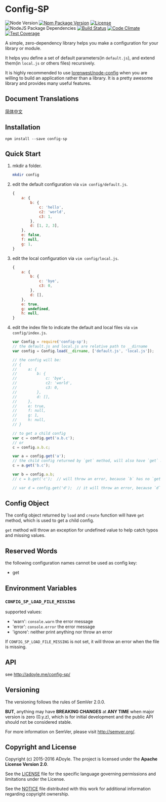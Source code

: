 # Config-SP
![Node Version][Node Version Image]
[![Npm Package Version][Npm Package Version Image]][Npm Package Version LINK]
[![License][License Image]][License LINK]
![NodeJS Package Dependencies][NodeJS Package Dependencies Link]
[![Build Status][Build Status Image]][Build Status Link]
[![Code Climate][Code Climate Image]][Code Climate Link]
[![Test Coverage][Test Coverage Image]][Test Coverage Link]

A simple, zero-dependency library helps you make a configuration for your library or module.

It helps you define a set of default parameters(in `default.js`), and extend them(in `local.js` or others files) recursively.

It is highly recommended to use [lorenwest/node-config](https://github.com/lorenwest/node-config) when you are willing to build an application rather than a library. It is a pretty awesome library and provides many useful features.

## Document Translations

[简体中文](./doc/README.zh-Hans.md)

## Installation

`npm install --save config-sp`

## Quick Start

1. mkdir a folder.

    ```bash
    mkdir config
    ```

2. edit the default configuration via `vim config/default.js`.

    ```js
    {
        a: {
            b: {
                c: 'hello',
                c2: 'world',
                c3: 1,
            },
            d: [1, 2, 3],
        },
        e: false,
        f: null,
        g: 1,
    }
    ```

3. edit the local configuration via `vim config/local.js`.

    ```js
    {
        a: {
            b: {
                c: 'bye',
                c3: 0,
            },
            d: [],
        },
        e: true,
        g: undefined,
        h: null,
    }
    ```

4. edit the index file to indicate the default and local files via `vim config/index.js`.

    ```js
    var Config = require('config-sp');
    // the default.js and local.js are relative path to __dirname
    var config = Config.load(__dirname, ['default.js', 'local.js']);

    // the config will be:
    // {
    //     a: {
    //         b: {
    //             c: 'bye',
    //             c2: 'world',
    //             c3: 0,
    //         },
    //         d: [],
    //     },
    //     e: true,
    //     f: null,
    //     g: 1,
    //     h: null,
    // }

    // to get a child config
    var c = config.get('a.b.c');
    // or
    c = config.a.b.c;

    var a = config.get('a');
    // the child config returned by `get` method, will also have `get` method
    c = a.get('b.c');

    var b = config.a.b;
    // c = b.get('c');  // will throw an error, because `b` has no `get` method

    // var d = config.get('d');  // it will throw an error, because `d` is missing
    ```

## Config Object

The config object returned by `load` and `create` function will have `get` method, which is used to get a child config.

`get` method will throw an exception for undefined value to help catch typos and missing values.

## Reserved Words

the following configuration names cannot be used as config key:

- get

## Environment Variables

### `CONFIG_SP_LOAD_FILE_MISSING`

supported values:

- 'warn': `console.warn` the error message
- 'error': `console.error` the error message
- 'ignore': neither print anything nor throw an error

If `CONFIG_SP_LOAD_FILE_MISSING` is not set, it will throw an error when the file is missing.

## API

see http://adoyle.me/config-sp/

## Versioning

The versioning follows the rules of SemVer 2.0.0.

**BUT**, anything may have **BREAKING CHANGES** at **ANY TIME** when major version is zero (0.y.z), which is for initial development and the public API should not be considered stable.

For more information on SemVer, please visit http://semver.org/.

## Copyright and License

Copyright (c) 2015-2016 ADoyle. The project is licensed under the **Apache License Version 2.0**.

See the [LICENSE][] file for the specific language governing permissions and limitations under the License.

See the [NOTICE][] file distributed with this work for additional information regarding copyright ownership.


<!-- Links -->

[LICENSE]: ./LICENSE
[NOTICE]: ./NOTICE


<!-- links -->

[Node Version Image]: https://img.shields.io/node/v/config-sp.svg
[Npm Package Version Image]: https://img.shields.io/npm/v/config-sp.svg
[Npm Package Version LINK]: https://www.npmjs.com/package/config-sp
[License Image]: https://img.shields.io/npm/l/config-sp.svg
[License LINK]: https://github.com/adoyle-h/config-sp/blob/master/LICENSE
[NodeJS Package Dependencies Link]: https://david-dm.org/adoyle-h/config-sp.svg
[Build Status Image]: https://travis-ci.org/adoyle-h/config-sp.svg?branch=master
[Build Status Link]: https://travis-ci.org/adoyle-h/config-sp
[Code Climate Image]: https://codeclimate.com/github/adoyle-h/config-sp/badges/gpa.svg
[Code Climate Link]: https://codeclimate.com/github/adoyle-h/config-sp
[Test Coverage Image]: https://codeclimate.com/github/adoyle-h/config-sp/badges/coverage.svg
[Test Coverage Link]: https://codeclimate.com/github/adoyle-h/config-sp/coverage
